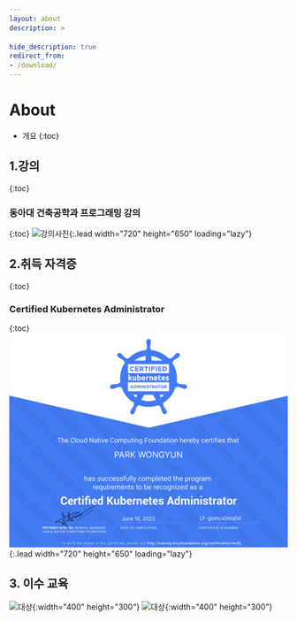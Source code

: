 ```yaml
---
layout: about
description: >

hide_description: true
redirect_from:
- /download/
---
```


# About

* 개요
{:toc}
<!--author-->

## 1.강의

{:toc}
### 동아대 건축공학과 프로그래밍 강의

{:toc}
![강의사진](/assets/img/blog/lecture.png){:.lead width="720" height="650" loading="lazy"}
## 2.취득 자격증

{:toc}

### Certified Kubernetes Administrator

{:toc}
![cka](/assets/img/blog/cka.PNG){:.lead width="720" height="650" loading="lazy"}

## 3. 이수 교육
![대상](/assets/img/blog/educationCerfitied.png){:width="400" height="300"}
![대상](/assets/img/blog/educationfinish.png){:width="400" height="300"}
